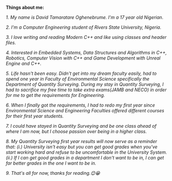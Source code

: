 __Things about me:__

*1. My name is David Tamaratare Oghenebrume. I'm a 17 year old Nigerian.*

*2. I'm a Computer Engineering student of Rivers State University, Nigeria.*

*3. I love writing and reading Modern C++ and like using classes and header files.*

*4. Interested in Embedded Systems, Data Structures and Algorithms in C++, Robotics, Computer Vision with C++ and Game Development with Unreal Engine and C++.*

*5. Life hasn't been easy. Didn't get into my dream faculty easily, had to spend one year in Faculty of Environmental Science specifically the Department of Quantity Surveying. During my stay in Quantity Surveying, I had to sacrifice my free time to take extra exams(JAMB and NECO) in order for me to get the requirements for Engineering.*

*6. When I finally got the requirements, I had to redo my first year since Environmental Science and Engineering Faculties offered different courses for their first year students.*

*7. I could have stayed in Quantity Surveying and be one class ahead of where I am now, but I choose passion over being in a higher class.*

*8. My Quantity Surveying first year results will now serve as a reminder that: (i.) University isn't easy but you can get good grades when you've start working hard and refuse to be uncomfortable in the University System. (ii.) If I can get good grades in a department I don't want to be in, I can get far better grades in the one I want to be in.*

*9. That's all for now, thanks for reading.😊😁*
